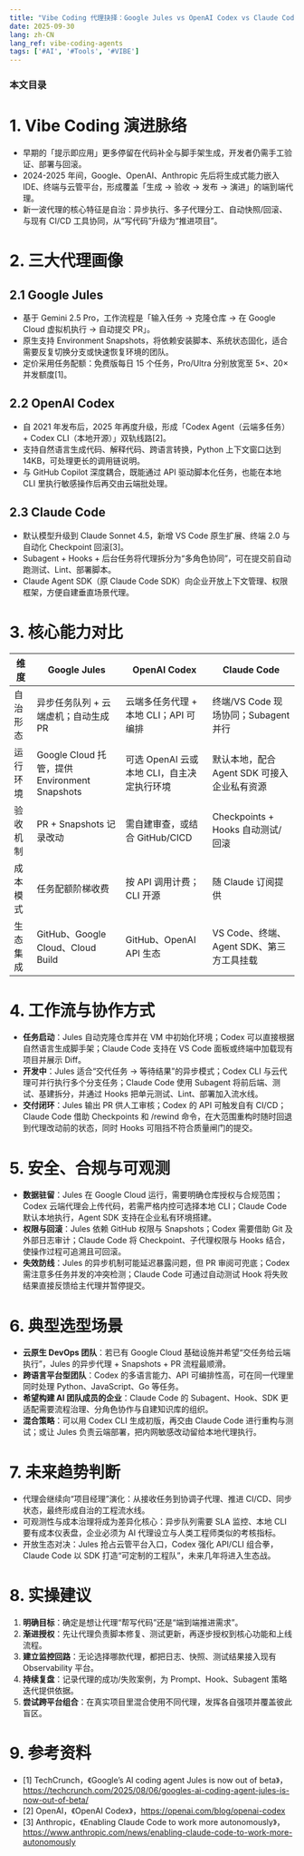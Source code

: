 ```yaml
---
title: "Vibe Coding 代理抉择：Google Jules vs OpenAI Codex vs Claude Code"
date: 2025-09-30
lang: zh-CN
lang_ref: vibe-coding-agents
tags: ['#AI', '#Tools', '#VIBE']
---
```


### 本文目录
<!-- toc -->

# 1. Vibe Coding 演进脉络
- 早期的「提示即应用」更多停留在代码补全与脚手架生成，开发者仍需手工验证、部署与回滚。
- 2024-2025 年间，Google、OpenAI、Anthropic 先后将生成式能力嵌入 IDE、终端与云管平台，形成覆盖「生成 → 验收 → 发布 → 演进」的端到端代理。
- 新一波代理的核心特征是自治：异步执行、多子代理分工、自动快照/回滚、与现有 CI/CD 工具协同，从“写代码”升级为“推进项目”。

# 2. 三大代理画像
## 2.1 Google Jules
- 基于 Gemini 2.5 Pro，工作流程是「输入任务 → 克隆仓库 → 在 Google Cloud 虚拟机执行 → 自动提交 PR」。
- 原生支持 Environment Snapshots，将依赖安装脚本、系统状态固化，适合需要反复切换分支或快速恢复环境的团队。
- 定价采用任务配额：免费版每日 15 个任务，Pro/Ultra 分别放宽至 5×、20× 并发额度[1]。

## 2.2 OpenAI Codex
- 自 2021 年发布后，2025 年再度升级，形成「Codex Agent（云端多任务） + Codex CLI（本地开源）」双轨线路[2]。
- 支持自然语言生成代码、解释代码、跨语言转换，Python 上下文窗口达到 14KB，可处理更长的调用链说明。
- 与 GitHub Copilot 深度耦合，既能通过 API 驱动脚本化任务，也能在本地 CLI 里执行敏感操作后再交由云端批处理。

## 2.3 Claude Code
- 默认模型升级到 Claude Sonnet 4.5，新增 VS Code 原生扩展、终端 2.0 与自动化 Checkpoint 回滚[3]。
- Subagent + Hooks + 后台任务将代理拆分为“多角色协同”，可在提交前自动跑测试、Lint、部署脚本。
- Claude Agent SDK（原 Claude Code SDK）向企业开放上下文管理、权限框架，方便自建垂直场景代理。

# 3. 核心能力对比
| 维度 | Google Jules | OpenAI Codex | Claude Code |
| --- | --- | --- | --- |
| 自治形态 | 异步任务队列 + 云端虚机；自动生成 PR | 云端多任务代理 + 本地 CLI；API 可编排 | 终端/VS Code 现场协同；Subagent 并行 |
| 运行环境 | Google Cloud 托管，提供 Environment Snapshots | 可选 OpenAI 云或本地 CLI，自主决定执行环境 | 默认本地，配合 Agent SDK 可接入企业私有资源 |
| 验收机制 | PR + Snapshots 记录改动 | 需自建审查，或结合 GitHub/CICD | Checkpoints + Hooks 自动测试/回滚 |
| 成本模式 | 任务配额阶梯收费 | 按 API 调用计费；CLI 开源 | 随 Claude 订阅提供 |
| 生态集成 | GitHub、Google Cloud、Cloud Build | GitHub、OpenAI API 生态 | VS Code、终端、Agent SDK、第三方工具挂载 |

# 4. 工作流与协作方式
- **任务启动**：Jules 自动克隆仓库并在 VM 中初始化环境；Codex 可以直接根据自然语言生成脚手架；Claude Code 支持在 VS Code 面板或终端中加载现有项目并展示 Diff。
- **开发中**：Jules 适合“交代任务 → 等待结果”的异步模式；Codex CLI 与云代理可并行执行多个分支任务；Claude Code 使用 Subagent 将前后端、测试、基建拆分，并通过 Hooks 把单元测试、Lint、部署加入流水线。
- **交付闭环**：Jules 输出 PR 供人工审核；Codex 的 API 可触发自有 CI/CD；Claude Code 借助 Checkpoints 和 /rewind 命令，在大范围重构时随时回退到代理改动前的状态，同时 Hooks 可阻挡不符合质量闸门的提交。

# 5. 安全、合规与可观测
- **数据驻留**：Jules 在 Google Cloud 运行，需要明确仓库授权与合规范围；Codex 云端代理会上传代码，若需严格内控可选择本地 CLI；Claude Code 默认本地执行，Agent SDK 支持在企业私有环境搭建。
- **权限与回滚**：Jules 依赖 GitHub 权限与 Snapshots；Codex 需要借助 Git 及外部日志审计；Claude Code 将 Checkpoint、子代理权限与 Hooks 结合，使操作过程可追溯且可回滚。
- **失效防线**：Jules 的异步机制可能延迟暴露问题，但 PR 审阅可兜底；Codex 需注意多任务并发的冲突检测；Claude Code 可通过自动测试 Hook 将失败结果直接反馈给主代理并暂停提交。

# 6. 典型选型场景
- **云原生 DevOps 团队**：若已有 Google Cloud 基础设施并希望“交任务给云端执行”，Jules 的异步代理 + Snapshots + PR 流程最顺滑。
- **跨语言平台型团队**：Codex 的多语言能力、API 可编排性高，可在同一代理里同时处理 Python、JavaScript、Go 等任务。
- **希望构建 AI 团队成员的企业**：Claude Code 的 Subagent、Hook、SDK 更适配需要流程治理、分角色协作与自建知识库的组织。
- **混合策略**：可以用 Codex CLI 生成初版，再交由 Claude Code 进行重构与测试；或让 Jules 负责云端部署，把内网敏感改动留给本地代理执行。

# 7. 未来趋势判断
- 代理会继续向“项目经理”演化：从接收任务到协调子代理、推进 CI/CD、同步状态，最终形成自治的工程流水线。
- 可观测性与成本治理将成为差异化核心：异步队列需要 SLA 监控、本地 CLI 要有成本仪表盘，企业必须为 AI 代理设立与人类工程师类似的考核指标。
- 开放生态对决：Jules 抢占云管平台入口，Codex 强化 API/CLI 组合拳，Claude Code 以 SDK 打造“可定制的工程队”，未来几年将进入生态战。

# 8. 实操建议
1. **明确目标**：确定是想让代理“帮写代码”还是“端到端推进需求”。
2. **渐进授权**：先让代理负责脚本修复、测试更新，再逐步授权到核心功能和上线流程。
3. **建立监控回路**：无论选择哪款代理，都把日志、快照、测试结果接入现有 Observability 平台。
4. **持续复盘**：记录代理的成功/失败案例，为 Prompt、Hook、Subagent 策略迭代提供依据。
5. **尝试跨平台组合**：在真实项目里混合使用不同代理，发挥各自强项并覆盖彼此盲区。

# 9. 参考资料
- [1] TechCrunch，《Google’s AI coding agent Jules is now out of beta》，https://techcrunch.com/2025/08/06/googles-ai-coding-agent-jules-is-now-out-of-beta/
- [2] OpenAI，《OpenAI Codex》，https://openai.com/blog/openai-codex
- [3] Anthropic，《Enabling Claude Code to work more autonomously》，https://www.anthropic.com/news/enabling-claude-code-to-work-more-autonomously
